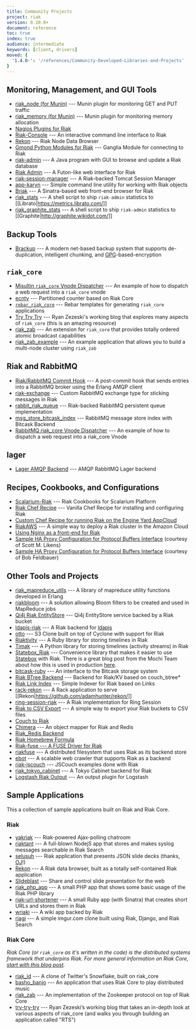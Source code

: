 ```yaml
---
title: Community Projects
project: riak
version: 0.10.0+
document: reference
toc: true
index: true
audience: intermediate
keywords: [client, drivers]
moved: {
  '1.4.0-': '/references/Community-Developed-Libraries-and-Projects'
}
---
```


## Monitoring, Management, and GUI Tools

* [riak_node (for Munin)](https://github.com/munin-monitoring/contrib/blob/master/plugins/riak/riak_node) --- Munin plugin for monitoring GET and PUT traffic
* [riak_memory (for Munin)](https://github.com/munin-monitoring/contrib/blob/master/plugins/riak/riak_memory) --- Munin plugin for monitoring memory allocation
* [Nagios Plugins for Riak](https://github.com/xb95/nagios-plugins)
* [Riak-Console](https://github.com/lucaspiller/riak-console) --- An interactive command line interface to Riak 
* [Rekon](https://github.com/basho/rekon) --- Riak Node Data Browser 
* [Gmond Python Modules for Riak](http://github.com/jnewland/gmond_python_modules/tree/master/riak) --- Ganglia Module for connecting to Riak
* [riak-admin](http://bitbucket.org/harmen/riak-admin/) --- A Java program with GUI to browse and update a Riak database
* [Riak Admin](http://github.com/frank06/riak-admin) --- A Futon-like web interface for Riak
* [riak-session-manager](https://github.com/jbrisbin/riak-session-manager) --- A Riak-backed Tomcat Session Manager
* [app-karyn](https://github.com/tempire/app-karyn) --- Simple command line utility for working with Riak objects
* [Briak](http://github.com/johnthethird/Briak) --- A Sinatra-based web front-end browser for Riak
* [riak_stats](https://gist.github.com/4064937) --- A shell script to ship `riak-admin` statistics to [[Librato|https://metrics.librato.com/]]
* [riak_graphite_stats](https://gist.github.com/4064990) --- A shell script to ship `riak-admin` statistics to [[Graphite|http://graphite.wikidot.com/]]
        
## Backup Tools

* [Brackup](http://code.google.com/p/brackup/) --- A modern net-based backup system that supports de-duplication, intelligent chunking, and [GPG](http://en.wikipedia.org/wiki/GNU_Privacy_Guard)-based-encryption

## `riak_core`

* [Misultin `riak_core` Vnode Dispatcher](https://github.com/jbrisbin/misultin-riak-core-vnode-dispatcher) --- An example of how to dispatch a web request into a `riak_core` vnode
* [ecnty](https://github.com/benmmurphy/ecnty) --- Partitioned counter based on Riak Core 
* [`rebar_riak_core`](https://github.com/websterclay/rebar_riak_core) --- Rebar templates for generating `riak_core` applications
* [Try Try Try](https://github.com/rzezeski/try-try-try/) --- Ryan Zezeski's working blog that explores many aspects of `riak_core` (this is an amazing resource)
* [riak_zab](https://github.com/jtuple/riak_zab) --- An extension for `riak_core` that provides totally ordered atomic broadcast capabilities 
* [riak_zab_example](https://github.com/jtuple/riak_zab_example) --- An example application that allows you to build a multi-node cluster using `riak_zab`


## Riak and RabbitMQ 

* [Riak/RabbitMQ Commit Hook](https://github.com/jbrisbin/riak-rabbitmq-commit-hooks) --- A post-commit hook that sends entries into a RabbitMQ broker using the Erlang AMQP client
* [riak-exchange](https://github.com/jbrisbin/riak-exchange) --- Custom RabbitMQ exchange type for sticking messages in Riak 
* [rabbit_riak_queue](https://github.com/jbrisbin/rabbit_riak_queue) --- Riak-backed RabbitMQ persistent queue implementation
* [msg_store_bitcask_index](https://github.com/videlalvaro/msg_store_bitcask_index) --- RabbitMQ message store index with Bitcask Backend
* [RabbitMQ riak_core Vnode Dispatcher](https://github.com/jbrisbin/rabbitmq-riak_core-vnode-dispatcher) --- An example of how to dispatch a web request into a riak_core Vnode

## lager 

* [Lager AMQP Backend](https://github.com/jbrisbin/lager_amqp_backend) --- AMQP RabbitMQ Lager backend


## Recipes, Cookbooks, and Configurations

* [Scalarium-Riak](https://github.com/roidrage/scalarium-riak) --- Riak Cookbooks for Scalarium Platform
* [Riak Chef Recipe](https://github.com/basho/riak-chef-cookbook) --- Vanilla Chef Recipe for installing and configuring Riak
* [Custom Chef Recipe for running Riak on the Engine Yard AppCloud](https://github.com/engineyard/ey-cloud-recipes/tree/master/cookbooks/riak)
* [RiakAWS](http://github.com/roder/riakaws) --- A simple way to deploy a Riak cluster in the Amazon Cloud
* [Using Nginx as a front-end for Riak](http://rigelgroupllc.com/wp/blog/using-nginx-as-a-front-end-for-riak)
* [Sample HA Proxy Configuration for Protocol Buffers Interface](http://lists.basho.com/pipermail/riak-users_lists.basho.com/2011-May/004387.html) (courtesy of Scott M. Likens)
* [Sample HA Proxy Configuration for Protocol Buffers Interface](http://lists.basho.com/pipermail/riak-users_lists.basho.com/2011-May/004388.html) (courtesy of Bob Feldbauer)


## Other Tools and Projects

* [riak_mapreduce_utils](http://github.com/whitenode/riak_mapreduce_utils) --- A library of mapreduce utility functions developed in Erlang
* [riakbloom](http://github.com/whitenode/riakbloom) --- A solution allowing Bloom filters to be created and used in MapReduce jobs
* [Qi4j Riak EntityStore](http://qi4j.org/extension-es-riak.html) --- Qi4j EntityStore service backed by a Riak bucket
* [ldapjs-riak](https://github.com/mcavage/node-ldapjs-riak) --- A Riak backend for [ldapjs](http://ldapjs.org)
* [otto](https://github.com/ncode/otto) --- S3 Clone built on top of Cyclone with support for Riak
* [Riaktivity](https://github.com/roidrage/riaktivity) --- A Ruby library for storing timelines in Riak
* [Timak](https://github.com/bretthoerner/timak) --- A Python library for storing timelines (activity streams) in Riak
* [Statebox_Riak](https://github.com/mochi/statebox_riak) --- Convenience library that makes it easier to use [Statebox](https://github.com/mochi/statebox) with Riak. There is a great blog post from the Mochi Team about how this is used in production [here](http://labs.mochimedia.com/archive/2011/05/08/statebox/).
* [bitcask-ruby](https://github.com/aphyr/bitcask-ruby) --- An interface to the Bitcask storage system
* [Riak BTree Backend](https://github.com/krestenkrab/riak_btree_backend) --- Backend for Riak/KV based on couch_btree*
* [Riak Link Index](https://github.com/krestenkrab/riak_link_index) --- Simple Indexer for Riak based on Links
* [rack-rekon](https://github.com/seomoz/rack-rekon) --- A Rack application to serve [[Rekon|https://github.com/adamhunter/rekon/]]
* [ring-session-riak](https://github.com/ossareh/ring-session-riak) --- A Riak implementation for Ring Session
* [Riak to CSV Export](https://github.com/bradfordw/riak_csv) --- A simple way to export your Riak buckets to CSV files
* [Couch to Riak](http://github.com/mattsta/couchdb/tree/couch_file-to-riak)
* [Chimera](http://github.com/benmyles/chimera) --- An object mapper for Riak and Redis
* [Riak_Redis Backend](http://github.com/cstar/riak_redis_backend)
* [Riak Homebrew Formula](http://github.com/roidrage/homebrew)
* [Riak-fuse --- A FUSE Driver for Riak](http://github.com/johnthethird/riak-fuse)
* [riakfuse](http://github.com/crucially/riakfuse) --- A distributed filesystem that uses Riak as its backend store
* [ebot](http://www.redaelli.org/matteo-blog/projects/ebot/) --- A scalable web crawler that supports Riak as a backend
* [riak-jscouch](https://github.com/jimpick/riak-jscouch) --- JSCouch examples done with Riak
* [riak_tokyo_cabinet](http://github.com/jebu/riak_tokyo_cabinet) --- A Tokyo Cabinet backend for Riak
* [Logstash Riak Output](http://logstash.net/docs/1.1.9/outputs/riak) --- An output plugin for Logstash


## Sample Applications

This a collection of sample applications built on Riak and Riak Core.

### Riak 

* [yakriak](http://github.com/seancribbs/yakriak) --- Riak-powered Ajax-polling chatroom
* [riaktant](https://github.com/basho/riaktant) --- A full-blown NodejS app that stores and makes syslog messages searchable in Riak Search
* [selusuh](https://github.com/OJ/selusuh) --- Riak application that presents JSON slide decks (thanks, [OJ](http://twitter.com/thecolonial)!)
* [Rekon](https://github.com/adamhunter/rekon) --- A Riak data browser, built as a totally self-contained Riak application
* [Slideblast](https://github.com/rustyio/SlideBlast) --- Share and control slide presentation for the web
* [riak_php_app](http://github.com/schofield/riak_php_app) --- A small PHP app that shows some basic usage of the Riak PHP library
* [riak-url-shortener](http://github.com/seancribbs/riak-url-shortener) --- A small Ruby app (with Sinatra) that creates short URLs and stores them in Riak
* [wriaki](https://github.com/basho/wriaki) --- A wiki app backed by Riak
* [riagi](https://github.com/basho/riagi) --- A simple imgur.com clone built using Riak, Django, and Riak Search

### Riak Core

_Riak Core (or `riak_core` as it's written in the code) is the distributed systems framework that underpins Riak. For more general information on Riak Core, [start with this blog post](http://blog.basho.com/2011/04/12/Where-To-Start-With-Riak-Core/)._

* [riak_id](https://github.com/seancribbs/riak_id) --- A clone of Twitter's Snowflake, built on riak_core
* [basho_banjo](https://github.com/rustyio/BashoBanjo) --- An application that uses Riak Core to play distributed music
* [riak_zab](https://github.com/jtuple/riak_zab) --- An implementation of the Zookeeper protocol on top of Riak Core
* [try-try-try](https://github.com/rzezeski/try-try-try) --- Ryan Zezeski’s working blog that takes an in-depth look at various aspects of riak_core (and walks you through building an application called "RTS") 
